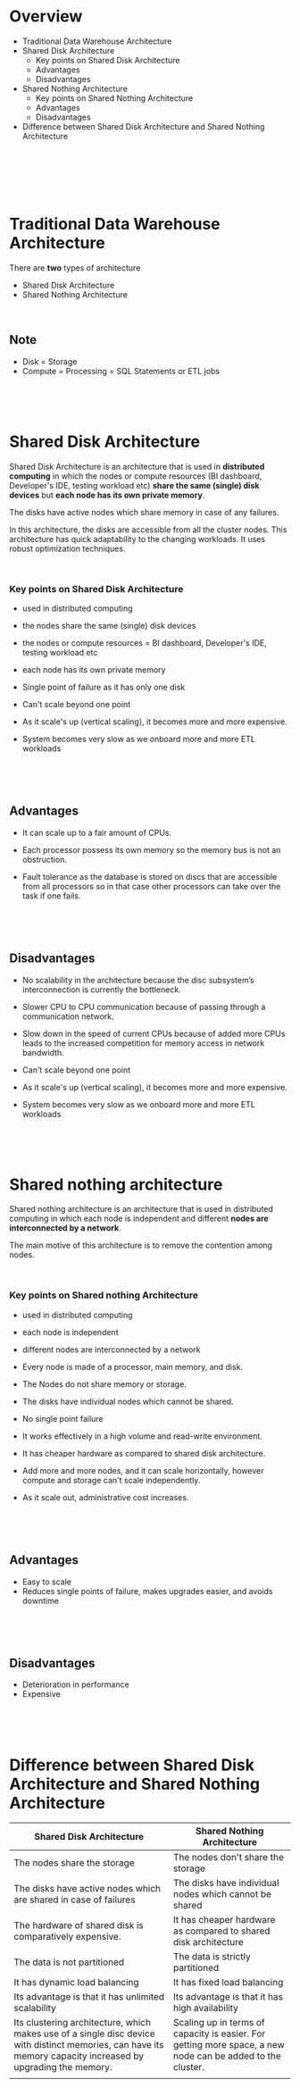 # Overview

- Traditional Data Warehouse Architecture
- Shared Disk Architecture
  - Key points on Shared Disk Architecture
  - Advantages
  - Disadvantages
- Shared Nothing Architecture
  - Key points on Shared Nothing Architecture
  - Advantages
  - Disadvantages
- Difference between Shared Disk Architecture and Shared Nothing Architecture

&nbsp;

&nbsp;

&nbsp;

# Traditional Data Warehouse Architecture

There are **two** types of architecture

- Shared Disk Architecture
- Shared Nothing Architecture

&nbsp;

## Note

- Disk = Storage
- Compute = Processing = SQL Statements or ETL jobs

&nbsp;

&nbsp;

# Shared Disk Architecture

Shared Disk Architecture is an architecture that is used in **distributed computing** in which the nodes or compute resources (BI dashboard, Developer's IDE, testing workload etc) **share the same (single) disk devices** but **each node has its own private memory**.

The disks have active nodes which share memory in case of any failures.

In this architecture, the disks are accessible from all the cluster nodes. This architecture has quick adaptability to the changing workloads. It uses robust optimization techniques.

&nbsp;

### Key points on Shared Disk Architecture

- used in distributed computing

- the nodes share the same (single) disk devices

- the nodes or compute resources = BI dashboard, Developer's IDE, testing workload etc

- each node has its own private memory

- Single point of failure as it has only one disk

- Can't scale beyond one point

- As it scale's up (vertical scaling), it becomes more and more expensive.

- System becomes very slow as we onboard more and more ETL workloads

&nbsp;

&nbsp;

## Advantages

- It can scale up to a fair amount of CPUs.

- Each processor possess its own memory so the memory bus is not an obstruction.

- Fault tolerance as the database is stored on discs that are accessible from all processors so in that case other processors can take over the task if one fails.

&nbsp;

&nbsp;

## Disadvantages

- No scalability in the architecture because the disc subsystem’s interconnection is currently the bottleneck.

- Slower CPU to CPU communication because of passing through a communication network.

- Slow down in the speed of current CPUs because of added more CPUs leads to the increased competition for memory access in network bandwidth.

- Can't scale beyond one point

- As it scale's up (vertical scaling), it becomes more and more expensive.

- System becomes very slow as we onboard more and more ETL workloads

&nbsp;

&nbsp;

# Shared nothing architecture

Shared nothing architecture is an architecture that is used in distributed computing in which each node is independent and different **nodes are interconnected by a network**.

The main motive of this architecture is to remove the contention among nodes.

&nbsp;

### Key points on Shared nothing Architecture

- used in distributed computing

- each node is independent

- different nodes are interconnected by a network

- Every node is made of a processor, main memory, and disk.

- The Nodes do not share memory or storage.

- The disks have individual nodes which cannot be shared.

- No single point failure

- It works effectively in a high volume and read-write environment.

- It has cheaper hardware as compared to shared disk architecture.

- Add more and more nodes, and it can scale horizontally, however compute and storage can't scale independently.

- As it scale out, administrative cost increases.

&nbsp;

&nbsp;

## Advantages

- Easy to scale
- Reduces single points of failure, makes upgrades easier, and avoids downtime

&nbsp;

&nbsp;

## Disadvantages

- Deterioration in performance
- Expensive

&nbsp;

&nbsp;

# Difference between Shared Disk Architecture and Shared Nothing Architecture

| Shared Disk Architecture                                                                                                                                     | Shared Nothing Architecture                                                                                |
| ------------------------------------------------------------------------------------------------------------------------------------------------------------ | ---------------------------------------------------------------------------------------------------------- |
| The nodes share the storage                                                                                                                                  | The nodes don't share the storage                                                                          |
| The disks have active nodes which are shared in case of failures                                                                                             | The disks have individual nodes which cannot be shared                                                     |
| The hardware of shared disk is comparatively expensive.                                                                                                      | It has cheaper hardware as compared to shared disk architecture                                            |
| The data is not partitioned                                                                                                                                  | The data is strictly partitioned                                                                           |
| It has dynamic load balancing                                                                                                                                | It has fixed load balancing                                                                                |
| Its advantage is that it has unlimited scalability                                                                                                           | Its advantage is that it has high availability                                                             |
| Its clustering architecture, which makes use of a single disc device with distinct memories, can have its memory capacity increased by upgrading the memory. | Scaling up in terms of capacity is easier. For getting more space, a new node can be added to the cluster. |
|                                                                                                                                                              |                                                                                                            |
&nbsp;

&nbsp;
